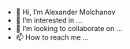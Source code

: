 - 👋 Hi, I’m Alexander Molchanov
- 👀 I’m interested in ...
- 💞️ I’m looking to collaborate on ...
- 📫 How to reach me ...

<!---
MolchanovAlexander/MolchanovAlexander is a ✨ special ✨ repository because its `README.md` (this file) appears on your GitHub profile.
You can click the Preview link to take a look at your changes.
--->
